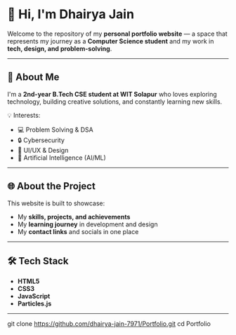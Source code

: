 # 👋 Hi, I'm Dhairya Jain

Welcome to the repository of my **personal portfolio website** — a space that represents my journey as a **Computer Science student** and my work in **tech, design, and problem-solving**.

---

## 🌟 About Me

I'm a **2nd-year B.Tech CSE student at WIT Solapur** who loves exploring technology, building creative solutions, and constantly learning new skills.

💡 Interests:
- 💻 Problem Solving & DSA
- 🔒 Cybersecurity
- 🎨 UI/UX & Design
- 🧠 Artificial Intelligence (AI/ML)

---

## 🌐 About the Project

This website is built to showcase:
- My **skills, projects, and achievements**
- My **learning journey** in development and design
- My **contact links** and socials in one place

---

## 🛠️ Tech Stack

- **HTML5**
- **CSS3**
- **JavaScript**
- **Particles.js**

---


git clone https://github.com/dhairya-jain-7971/Portfolio.git
cd Portfolio
